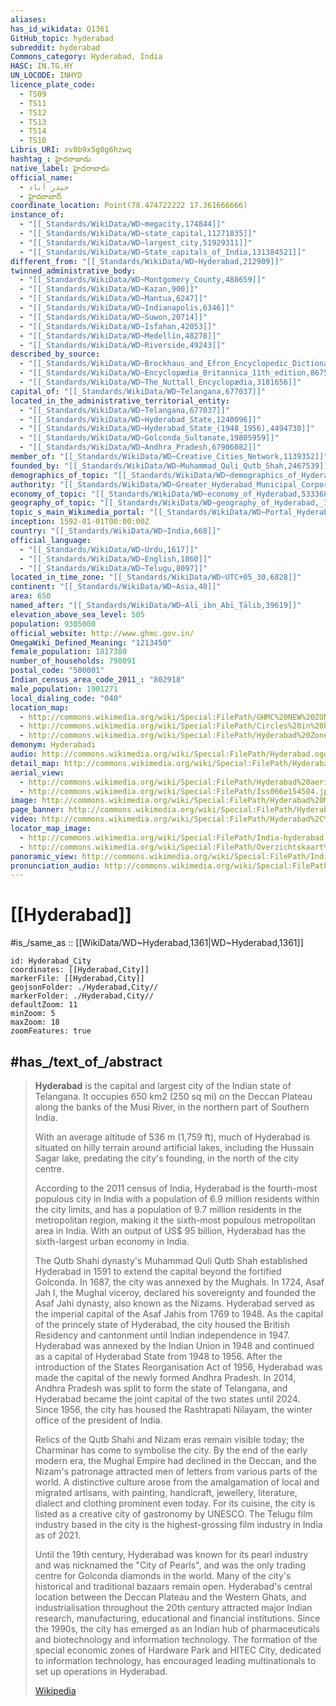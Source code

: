 ```yaml
---
aliases:
has_id_wikidata: Q1361
GitHub_topic: hyderabad
subreddit: hyderabad
Commons_category: Hyderabad, India
HASC: IN.TG.HY
UN_LOCODE: INHYD
licence_plate_code:
  - TS09
  - TS11
  - TS12
  - TS13
  - TS14
  - TS10
Libris_URI: xv8b9x5g0g6hzwq
hashtag_: హైదరాబాదు
native_label: హైదరాబాదు
official_name:
  - حیدر آباد
  - హైదరాబాద్
coordinate_location: Point(78.474722222 17.361666666)
instance_of:
  - "[[_Standards/WikiData/WD~megacity,174844]]"
  - "[[_Standards/WikiData/WD~state_capital,11271835]]"
  - "[[_Standards/WikiData/WD~largest_city,51929311]]"
  - "[[_Standards/WikiData/WD~State_capitals_of_India,131384521]]"
different_from: "[[_Standards/WikiData/WD~Hyderabad,212909]]"
twinned_administrative_body:
  - "[[_Standards/WikiData/WD~Montgomery_County,488659]]"
  - "[[_Standards/WikiData/WD~Kazan,900]]"
  - "[[_Standards/WikiData/WD~Mantua,6247]]"
  - "[[_Standards/WikiData/WD~Indianapolis,6346]]"
  - "[[_Standards/WikiData/WD~Suwon,20714]]"
  - "[[_Standards/WikiData/WD~Isfahan,42053]]"
  - "[[_Standards/WikiData/WD~Medellín,48278]]"
  - "[[_Standards/WikiData/WD~Riverside,49243]]"
described_by_source:
  - "[[_Standards/WikiData/WD~Brockhaus_and_Efron_Encyclopedic_Dictionary,602358]]"
  - "[[_Standards/WikiData/WD~Encyclopædia_Britannica_11th_edition,867541]]"
  - "[[_Standards/WikiData/WD~The_Nuttall_Encyclopædia,3181656]]"
capital_of: "[[_Standards/WikiData/WD~Telangana,677037]]"
located_in_the_administrative_territorial_entity:
  - "[[_Standards/WikiData/WD~Telangana,677037]]"
  - "[[_Standards/WikiData/WD~Hyderabad_State,1240096]]"
  - "[[_Standards/WikiData/WD~Hyderabad_State_(1948_1956),4494730]]"
  - "[[_Standards/WikiData/WD~Golconda_Sultanate,19805959]]"
  - "[[_Standards/WikiData/WD~Andhra_Pradesh,67906082]]"
member_of: "[[_Standards/WikiData/WD~Creative_Cities_Network,1139352]]"
founded_by: "[[_Standards/WikiData/WD~Muhammad_Quli_Qutb_Shah,2467539]]"
demographics_of_topic: "[[_Standards/WikiData/WD~demographics_of_Hyderabad,5256017]]"
authority: "[[_Standards/WikiData/WD~Greater_Hyderabad_Municipal_Corporation,5259597]]"
economy_of_topic: "[[_Standards/WikiData/WD~economy_of_Hyderabad,5333681]]"
geography_of_topic: "[[_Standards/WikiData/WD~geography_of_Hyderabad,_India,5535154]]"
topic_s_main_Wikimedia_portal: "[[_Standards/WikiData/WD~Portal_Hyderabad,54965121]]"
inception: 1592-01-01T00:00:00Z
country: "[[_Standards/WikiData/WD~India,668]]"
official_language:
  - "[[_Standards/WikiData/WD~Urdu,1617]]"
  - "[[_Standards/WikiData/WD~English,1860]]"
  - "[[_Standards/WikiData/WD~Telugu,8097]]"
located_in_time_zone: "[[_Standards/WikiData/WD~UTC+05_30,6828]]"
continent: "[[_Standards/WikiData/WD~Asia,48]]"
area: 650
named_after: "[[_Standards/WikiData/WD~Alī_ibn_Abī_Ṭālib,39619]]"
elevation_above_sea_level: 505
population: 9305000
official_website: http://www.ghmc.gov.in/
OmegaWiki_Defined_Meaning: "1213450"
female_population: 1817380
number_of_households: 798091
postal_code: "500001"
Indian_census_area_code_2011_: "802918"
male_population: 1901271
local_dialing_code: "040"
location_map:
  - http://commons.wikimedia.org/wiki/Special:FilePath/GHMC%20NEW%20ZONES%2CCIRCLE%20MAP.jpg
  - http://commons.wikimedia.org/wiki/Special:FilePath/Circles%20in%20hyderabad.svg
  - http://commons.wikimedia.org/wiki/Special:FilePath/Hyderabad%20Zones.PNG
demonym: Hyderabadi
audio: http://commons.wikimedia.org/wiki/Special:FilePath/Hyderabad.ogg
detail_map: http://commons.wikimedia.org/wiki/Special:FilePath/Hyderabad.png
aerial_view:
  - http://commons.wikimedia.org/wiki/Special:FilePath/Hyderabad%20aerial%20view.jpg
  - http://commons.wikimedia.org/wiki/Special:FilePath/Iss066e154504.jpg
image: http://commons.wikimedia.org/wiki/Special:FilePath/Hyderabad%20Montage%202020.jpg
page_banner: http://commons.wikimedia.org/wiki/Special:FilePath/Hyderabad%20Wikivoyage%20banner.jpg
video: http://commons.wikimedia.org/wiki/Special:FilePath/Hyderabad%2C%20India.webm
locator_map_image:
  - http://commons.wikimedia.org/wiki/Special:FilePath/India-hyderabad.png
  - http://commons.wikimedia.org/wiki/Special:FilePath/Overzichtskaart%20Hyderabad.PNG
panoramic_view: http://commons.wikimedia.org/wiki/Special:FilePath/India%20-%20Hyderabad%20-%20078%20-%20view%20of%20Hyderabad%20from%20Golconda%20Fort%20%283922625914%29.jpg
pronunciation_audio: http://commons.wikimedia.org/wiki/Special:FilePath/LL-Q9610%20%28ben%29-Titodutta-%E0%A6%B9%E0%A6%BE%E0%A6%AF%E0%A6%BC%E0%A6%A6%E0%A7%8D%E0%A6%B0%E0%A6%BE%E0%A6%AC%E0%A6%BE%E0%A6%A6.wav
---
```


# [[Hyderabad]]  

#is_/same_as :: [[WikiData/WD~Hyderabad,1361|WD~Hyderabad,1361]] 

```leaflet
id: Hyderabad_City
coordinates: [[Hyderabad,City]] 
markerFile: [[Hyderabad,City]] 
geojsonFolder: ./Hyderabad,City//
markerFolder: ./Hyderabad,City//
defaultZoom: 11 
minZoom: 5 
maxZoom: 18
zoomFeatures: true 
```


## #has_/text_of_/abstract 

> **Hyderabad** is the capital and largest city of the Indian state of Telangana. 
> It occupies 650 km2 (250 sq mi) on the Deccan Plateau 
> along the banks of the Musi River, in the northern part of Southern India. 
> 
> With an average altitude of 536 m (1,759 ft), 
> much of Hyderabad is situated on hilly terrain around artificial lakes, 
> including the Hussain Sagar lake, predating the city's founding, in the north of the city centre. 
> 
> According to the 2011 census of India, 
> Hyderabad is the fourth-most populous city in India 
> with a population of 6.9 million residents within the city limits, 
> and has a population of 9.7 million residents in the metropolitan region, 
> making it the sixth-most populous metropolitan area in India. 
> With an output of US$ 95 billion, Hyderabad has the sixth-largest urban economy in India.
>
> The Qutb Shahi dynasty's Muhammad Quli Qutb Shah established Hyderabad in 1591 to extend the capital beyond the fortified Golconda. In 1687, the city was annexed by the Mughals. In 1724, Asaf Jah I, the Mughal viceroy, declared his sovereignty and founded the Asaf Jahi dynasty, also known as the Nizams. Hyderabad served as the imperial capital of the Asaf Jahis from 1769 to 1948. As the capital of the princely state of Hyderabad, the city housed the British Residency and cantonment until Indian independence in 1947. Hyderabad was annexed by the Indian Union in 1948 and continued as a capital of Hyderabad State from 1948 to 1956. After the introduction of the States Reorganisation Act of 1956, Hyderabad was made the capital of the newly formed Andhra Pradesh. In 2014, Andhra Pradesh was split to form the state of Telangana, and Hyderabad became the joint capital of the two states until 2024. Since 1956, the city has housed the Rashtrapati Nilayam, the winter office of the president of India.
>
> Relics of the Qutb Shahi and Nizam eras remain visible today; the Charminar has come to symbolise the city. By the end of the early modern era, the Mughal Empire had declined in the Deccan, and the Nizam's patronage attracted men of letters from various parts of the world. A distinctive culture arose from the amalgamation of local and migrated artisans, with painting, handicraft, jewellery, literature, dialect and clothing prominent even today. For its cuisine, the city is listed as a creative city of gastronomy by UNESCO. The Telugu film industry based in the city is the highest-grossing film industry in India as of 2021.
>
> Until the 19th century, Hyderabad was known for its pearl industry and was nicknamed the "City of Pearls", and was the only trading centre for Golconda diamonds in the world. Many of the city's historical and traditional bazaars remain open. Hyderabad's central location between the Deccan Plateau and the Western Ghats, and industrialisation throughout the 20th century attracted major Indian research, manufacturing, educational and financial institutions. Since the 1990s, the city has emerged as an Indian hub of pharmaceuticals and biotechnology and information technology. The formation of the special economic zones of Hardware Park and HITEC City, dedicated to information technology, has encouraged leading multinationals to set up operations in Hyderabad.
>
> [Wikipedia](https://en.wikipedia.org/wiki/Hyderabad) 

